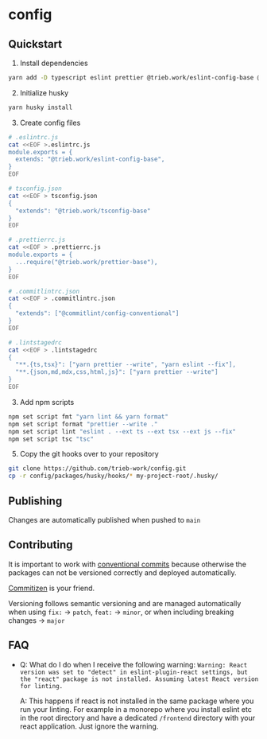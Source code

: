 # config

## Quickstart

1. Install dependencies

```sh
yarn add -D typescript eslint prettier @trieb.work/eslint-config-base @trieb.work/tsconfig-base @trieb.work/prettier-base husky lint-staged
```

2. Initialize husky

```bash
yarn husky install
```

3. Create config files

```bash
# .eslintrc.js
cat <<EOF >.eslintrc.js
module.exports = {
  extends: "@trieb.work/eslint-config-base",
}
EOF

# tsconfig.json
cat <<EOF > tsconfig.json
{
  "extends": "@trieb.work/tsconfig-base"
}
EOF

# .prettierrc.js
cat <<EOF > .prettierrc.js
module.exports = {
  ...require("@trieb.work/prettier-base"),
}
EOF

# .commitlintrc.json
cat <<EOF > .commitlintrc.json
{
  "extends": ["@commitlint/config-conventional"]
}
EOF

# .lintstagedrc
cat <<EOF > .lintstagedrc
{
  "**.{ts,tsx}": ["yarn prettier --write", "yarn eslint --fix"],
  "**.{json,md,mdx,css,html,js}": ["yarn prettier --write"]
}
EOF
```

3. Add npm scripts

```bash
npm set script fmt "yarn lint && yarn format"
npm set script format "prettier --write ."
npm set script lint "eslint . --ext ts --ext tsx --ext js --fix"
npm set script tsc "tsc"
```

5. Copy the git hooks over to your repository

```bash
git clone https://github.com/trieb-work/config.git
cp -r config/packages/husky/hooks/* my-project-root/.husky/
```

## Publishing

Changes are automatically published when pushed to `main`

## Contributing

It is important to work with [conventional commits](https://www.conventionalcommits.org/en/v1.0.0/) because otherwise the packages can not be versioned correctly and deployed automatically.

[Commitizen](https://github.com/commitizen/cz-cli) is your friend.

Versioning follows semantic versioning and are managed automatically when using `fix:` -> `patch`, `feat:` -> `minor`, or when including breaking changes -> `major`

## FAQ

- Q: What do I do when I receive the following warning: `Warning: React version was set to "detect" in eslint-plugin-react settings, but the "react" package is not installed. Assuming latest React version for linting.`

  A: This happens if react is not installed in the same package where you run your linting. For example in a monorepo where you install eslint etc in the root directory and have a dedicated `/frontend` directory with your react application. Just ignore the warning.
